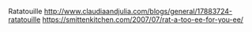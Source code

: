 Ratatouille	http://www.claudiaandjulia.com/blogs/general/17883724-ratatouille https://smittenkitchen.com/2007/07/rat-a-too-ee-for-you-ee/
